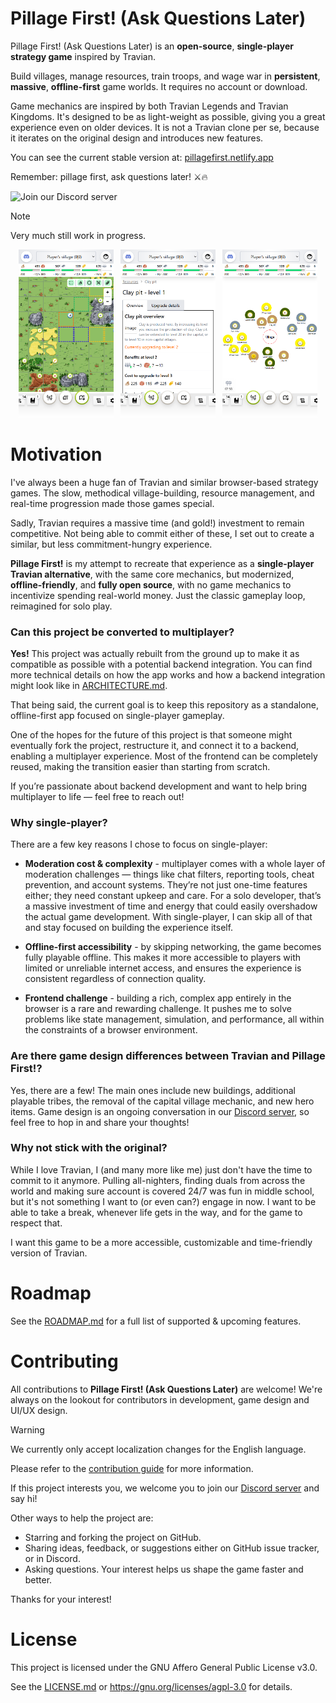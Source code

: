 # Pillage First! (Ask Questions Later)

Pillage First! (Ask Questions Later) is an **open-source**, **single-player** **strategy game** inspired by Travian.

Build villages, manage resources, train troops, and wage war in **persistent**, **massive**, **offline-first** game
worlds. It requires no account or
download.

Game mechanics are inspired by both Travian Legends and Travian Kingdoms. It's designed to be as light-weight as
possible, giving you a
great experience even on older devices. It is not a Travian clone per se, because it iterates on the original design and
introduces new
features.

You can see the current stable version at: [pillagefirst.netlify.app](https://pillagefirst.netlify.app)

Remember: pillage first, ask questions later! ⚔️🔥

![Join our Discord server](https://img.shields.io/discord/1282804642807283842?style=flat&logo=discord&logoColor=white&label=Join%20our%20Discord%20server&labelColor=%235865F2)

> [!NOTE]
> Very much still work in progress.

<p align="center">
  <img src="/.github/assets/mobile-map-view.png" width="30%">
  &nbsp;
  <img src="/.github/assets/mobile-building-view.png" width="30%">
  &nbsp;
  <img src="/.github/assets/mobile-resources-view.png" width="30%">
</p>

# Motivation

I've always been a huge fan of Travian and similar browser-based strategy games. The slow, methodical village-building,
resource management,
and real-time progression made those games special.

Sadly, Travian requires a massive time (and gold!) investment to remain competitive. Not being able to commit either of
these, I set out to
create a similar, but less commitment-hungry experience.

**Pillage First!** is my attempt to recreate that experience as a **single-player Travian alternative**, with the same
core mechanics, but
modernized,
**offline-friendly**, and **fully open source**, with no game mechanics to incentivize spending real-world money. Just
the classic gameplay
loop,
reimagined for solo play.

### Can this project be converted to multiplayer?

**Yes!** This project was actually rebuilt from the ground up to make it as compatible as possible with a potential
backend integration.
You can find more technical details on how the app works and how a backend integration might look like
in [ARCHITECTURE.md](/docs/ARCHITECTURE.md).

That being said, the current goal is to keep this repository as a standalone, offline-first app focused on single-player
gameplay.

One of the hopes for the future of this project is that someone might eventually fork the project, restructure it, and
connect it to a
backend, enabling a multiplayer experience. Most of the frontend can be completely reused, making the transition easier
than starting from
scratch.

If you’re passionate about backend development and want to help bring multiplayer to life — feel free to reach out!

### Why single-player?

There are a few key reasons I chose to focus on single-player:

- **Moderation cost & complexity** - multiplayer comes with a whole layer of moderation challenges — things like chat
  filters, reporting tools, cheat
  prevention, and account systems. They’re not just one-time features either; they need constant upkeep and care. For a
  solo developer, that’s a massive investment of time and energy that could easily overshadow the actual game
  development. With single-player, I can skip all of that and stay focused on building the experience itself.


- **Offline-first accessibility** - by skipping networking, the game becomes fully
  playable offline. This makes it more
  accessible to players with limited or unreliable internet access, and ensures the experience is consistent regardless
  of connection quality.


- **Frontend challenge** - building a rich, complex app entirely in the browser is a rare and rewarding challenge. It
  pushes me to solve problems
  like state management, simulation, and performance, all within the constraints of a browser environment.

### Are there game design differences between Travian and Pillage First!?

Yes, there are a few! The main ones include new buildings, additional playable tribes, the removal of the capital
village mechanic, and new hero items. Game design is an ongoing conversation in
our [Discord server](https://discord.gg/Ep7NKVXUZA), so feel free to hop in and share your thoughts!

### Why not stick with the original?

While I love Travian, I (and many more like me) just don't have the time to commit to it
anymore. Pulling all-nighters, finding duals from across the world and making sure account is covered 24/7 was fun in
middle school, but it's not something I want to (or even can?) engage in now. I want to be able to take a break,
whenever life gets in the way, and for the game to respect that.

I want this game to be a more accessible, customizable and time-friendly version of Travian.

# Roadmap

See the [ROADMAP.md](/docs/ROADMAP.md) for a full list of supported & upcoming features.

# Contributing

All contributions to **Pillage First! (Ask Questions Later)** are welcome! We're always on the lookout for contributors
in development, game
design and UI/UX design.

> [!WARNING]
> We currently only accept localization changes for the English language.

Please refer to the [contribution guide](./CONTRIBUTING.md) for more information.

If this project interests you, we welcome you to join our [Discord server](https://discord.gg/Ep7NKVXUZA) and say hi!

Other ways to help the project are:

- Starring and forking the project on GitHub.
- Sharing ideas, feedback, or suggestions either on GitHub issue tracker, or in Discord.
- Asking questions. Your interest helps us shape the game faster and better.

Thanks for your interest!

# License

This project is licensed under the GNU Affero General Public License v3.0.

See the [LICENSE.md](/LICENSE.md) or https://gnu.org/licenses/agpl-3.0 for details.
